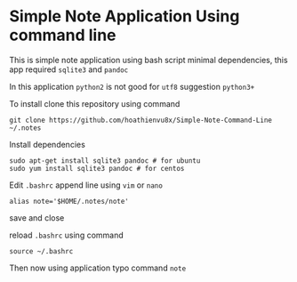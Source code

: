 # Simple Note Application Using command line

This is simple note application using bash script minimal dependencies,
this app required `sqlite3` and `pandoc`

In this application `python2` is not good for `utf8` suggestion `python3+`

To install clone this repository using command

```
git clone https://github.com/hoathienvu8x/Simple-Note-Command-Line ~/.notes
```

Install dependencies

```
sudo apt-get install sqlite3 pandoc # for ubuntu
sudo yum install sqlite3 pandoc # for centos
```

Edit `.bashrc` append line using `vim` or `nano`

```
alias note='$HOME/.notes/note'
```

save and close

reload `.bashrc` using command

```
source ~/.bashrc
```

Then now using application typo command `note`



